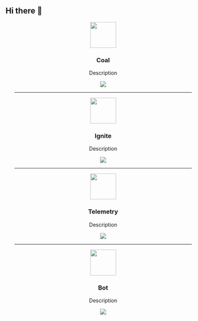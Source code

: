 ## Hi there 👋

<div class="container">
  <ul>
    <div align="center">
      <img width="70" height="70" src="https://i.imgur.com/b0GTJ7i.png" /> 
      <h3>Coal</h3>
      <p align="center">Description</p>
      <a href="https://github.com/Nisru-Projects/NisruCoal"><img src="https://img.shields.io/badge/Nisru-Coal-black"/></a>
    </div>
    <hr />
    <div align="center">
      <img width="70" height="70" src="https://i.imgur.com/uL47LMc.png" /> 
      <h3>Ignite</h3>
      <p align="center">Description</p>
      <a href="https://github.com/Nisru-Projects/NisruIgnite"><img src="https://img.shields.io/badge/Nisru-Ignite-red"/></a>
    </div>
    <hr />
    <div align="center">
      <img width="70" height="70" src="https://i.imgur.com/zCH2bsd.png" /> 
      <h3>Telemetry</h3>
      <p align="center">Description</p>
      <a href="https://github.com/Nisru-Projects/NisruTelemetry"><img src="https://img.shields.io/badge/Nisru-Telemetry-yellow"/></a>
    </div>
    <hr />
    <div align="center">
      <img width="70" height="70" src="https://i.imgur.com/UEuws82.png" /> 
      <h3>Bot</h3>
      <p align="center">Description</p>
      <a href="https://github.com/Nisru-Projects/NisruBot"><img src="https://img.shields.io/badge/Nisru-Bot-purple"/></a>
    </div>
  </ul>
</div>
